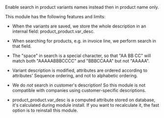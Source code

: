 Enable search in product variants names instead then in product name only.
	  
This module has the following features and limits:
		
* When the variants are saved, we store the whole description in an internal field: product_product.var_desc.
		
* When searching for products, e.g. in invoice line, we perform search in that field.
		
* The "space" in search is a special character, so that "AA BB CC" will match both "AAAAABBBCCCC" and "BBBCCAAA" but not "AAAAA".
		
* Variant description is modified, attributes are ordered according to attributes' Sequence ordering, and not to alphabetic ordering.
		
* We do *not* search in customer's description! So this module is not compatible with companies using customer-specific descriptions.
		
* product_product.var_desc is a computed attribute stored on database, it's calculated during module install. If you want to recalculate it, the fast option is to reinstall this module.
